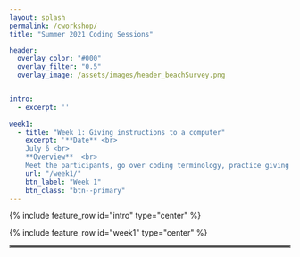 ```yaml
---
layout: splash
permalink: /cworkshop/
title: "Summer 2021 Coding Sessions"

header:
  overlay_color: "#000"
  overlay_filter: "0.5"
  overlay_image: /assets/images/header_beachSurvey.png


intro: 
  - excerpt: ''
  
week1:
  - title: "Week 1: Giving instructions to a computer"
    excerpt: '**Date** <br>
    July 6 <br>
    **Overview**  <br>
    Meet the participants, go over coding terminology, practice giving explicit instructions, and try paired coding. <br>'
    url: "/week1/"
    btn_label: "Week 1"
    btn_class: "btn--primary"
---
```


{% include feature_row id="intro" type="center" %}

{% include feature_row id="week1" type="center" %}

<hr style="border:2px solid gray">
